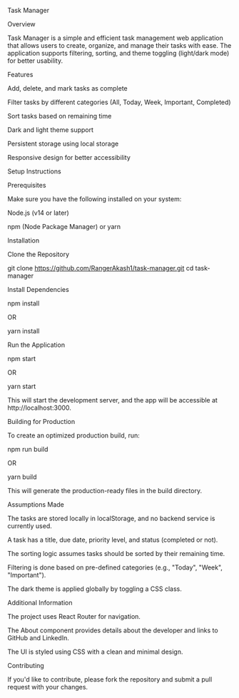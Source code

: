 Task Manager

Overview

Task Manager is a simple and efficient task management web application that allows users to create, organize, and manage their tasks with ease. The application supports filtering, sorting, and theme toggling (light/dark mode) for better usability.

Features

Add, delete, and mark tasks as complete

Filter tasks by different categories (All, Today, Week, Important, Completed)

Sort tasks based on remaining time

Dark and light theme support

Persistent storage using local storage

Responsive design for better accessibility

Setup Instructions

Prerequisites

Make sure you have the following installed on your system:

Node.js (v14 or later)

npm (Node Package Manager) or yarn

Installation

Clone the Repository

git clone https://github.com/RangerAkash1/task-manager.git
cd task-manager

Install Dependencies

npm install

OR

yarn install

Run the Application

npm start

OR

yarn start

This will start the development server, and the app will be accessible at http://localhost:3000.

Building for Production

To create an optimized production build, run:

npm run build

OR

yarn build

This will generate the production-ready files in the build directory.

Assumptions Made

The tasks are stored locally in localStorage, and no backend service is currently used.

A task has a title, due date, priority level, and status (completed or not).

The sorting logic assumes tasks should be sorted by their remaining time.

Filtering is done based on pre-defined categories (e.g., "Today", "Week", "Important").

The dark theme is applied globally by toggling a CSS class.

Additional Information

The project uses React Router for navigation.

The About component provides details about the developer and links to GitHub and LinkedIn.

The UI is styled using CSS with a clean and minimal design.

Contributing

If you'd like to contribute, please fork the repository and submit a pull request with your changes.



